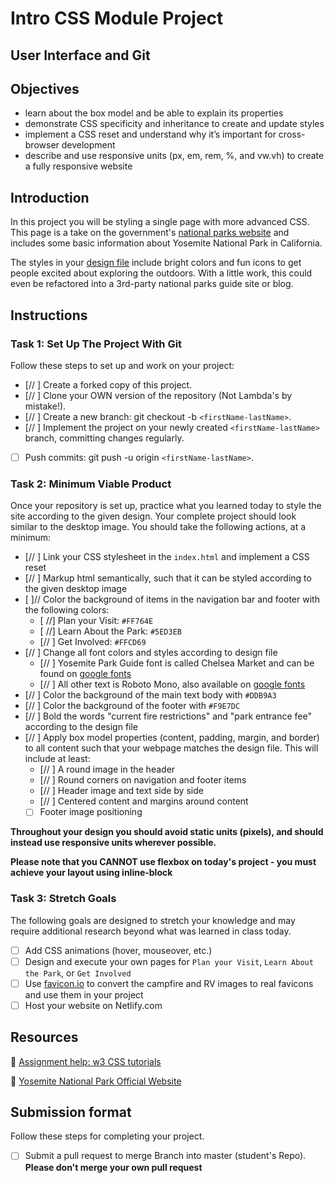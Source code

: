 # Intro CSS Module Project

## User Interface and Git

## Objectives

- learn about the box model and be able to explain its properties
- demonstrate CSS specificity and inheritance to create and update styles
- implement a CSS reset and understand why it’s important for cross-browser development
- describe and use responsive units (px, em, rem, %, and vw.vh) to create a fully responsive website

## Introduction

In this project you will be styling a single page with more advanced CSS. This page is a take on the government's [national parks website](https://www.nps.gov/yose/index.htm) and includes some basic information about Yosemite National Park in California.

The styles in your [design file](/design/desktop.jpg) include bright colors and fun icons to get people excited about exploring the outdoors. With a little work, this could even be refactored into a 3rd-party national parks guide site or blog.

## Instructions

### Task 1: Set Up The Project With Git

Follow these steps to set up and work on your project:

- [// ] Create a forked copy of this project.
- [// ] Clone your OWN version of the repository (Not Lambda's by mistake!).
- [// ] Create a new branch: git checkout -b `<firstName-lastName>`.
- [// ] Implement the project on your newly created `<firstName-lastName>` branch, committing changes regularly.
- [ ] Push commits: git push -u origin `<firstName-lastName>`.

### Task 2: Minimum Viable Product

Once your repository is set up, practice what you learned today to style the site according to the given design. Your complete project should look similar to the desktop image. You should take the following actions, at a minimum:

- [// ] Link your CSS stylesheet in the `index.html` and implement a CSS reset 
- [// ] Markup html semantically, such that it can be styled according to the given desktop image
- [ ]// Color the background of items in the navigation bar and footer with the following colors:
  - [ //] Plan your Visit: `#FF764E`
  - [ //] Learn About the Park: `#5ED3EB`
  - [// ] Get Involved: `#FFCD69`
- [// ] Change all font colors and styles according to design file
  - [// ] Yosemite Park Guide font is called Chelsea Market and can be found on [google fonts](https://fonts.google.com/specimen/Chelsea+Market)
  - [// ] All other text is Roboto Mono, also available on [google fonts](https://fonts.google.com/specimen/Roboto+Mono)
- [// ] Color the background of the main text body with `#DDB9A3`
- [// ] Color the background of the footer with `#F9E7DC`
- [// ] Bold the words "current fire restrictions" and "park entrance fee" according to the design file
- [// ] Apply box model properties (content, padding, margin, and border) to all content such that your webpage matches the design file. This will include at least:
  - [// ] A round image in the header
  - [// ] Round corners on navigation and footer items
  - [// ] Header image and text side by side
  - [// ] Centered content and margins around content
  - [ ] Footer image positioning

**Throughout your design you should avoid static units (pixels), and should instead use responsive units wherever possible.**

**Please note that you CANNOT use flexbox on today's project - you must achieve your layout using inline-block**


### Task 3: Stretch Goals

The following goals are designed to stretch your knowledge and may require additional research beyond what was learned in class today.

- [ ] Add CSS animations (hover, mouseover, etc.)
- [ ] Design and execute your own pages for `Plan your Visit`, `Learn About the Park`, or `Get Involved`
- [ ] Use [favicon.io](https://favicon.io/favicon-converter/) to convert the campfire and RV images to real favicons and use them in your project
- [ ] Host your website on Netlify.com

## Resources

👋 [Assignment help: w3 CSS tutorials](https://www.w3schools.com/css/)

👀 [Yosemite National Park Official Website](https://www.nps.gov/yose/index.htm)

## Submission format

Follow these steps for completing your project.

- [ ] Submit a pull request to merge <firstName-lastName> Branch into master (student's  Repo). **Please don't merge your own pull request**

